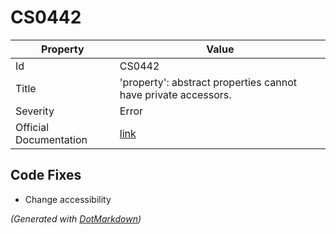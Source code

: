 # CS0442

| Property               | Value                                                             |
| ---------------------- | ----------------------------------------------------------------- |
| Id                     | CS0442                                                            |
| Title                  | 'property': abstract properties cannot have private accessors\.   |
| Severity               | Error                                                             |
| Official Documentation | [link](http://docs.microsoft.com/en-us/dotnet/csharp/misc/cs0442) |

## Code Fixes

* Change accessibility

*\(Generated with [DotMarkdown](http://github.com/JosefPihrt/DotMarkdown)\)*